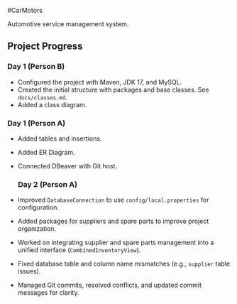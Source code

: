 #CarMotors

Automotive service management system.

## Project Progress

### Day 1 (Person B)
- Configured the project with Maven, JDK 17, and MySQL.
- Created the initial structure with packages and base classes. See `docs/classes.md`.
- Added a class diagram.

### Day 1 (Person A)
- Added tables and insertions.
- Added ER Diagram.
- Connected DBeaver with Git host.

  ### Day 2 (Person A)
- Improved `DatabaseConnection` to use `config/local.properties` for configuration.
- Added packages for suppliers and spare parts to improve project organization.
- Worked on integrating supplier and spare parts management into a unified interface (`CombinedInventoryView`).
- Fixed database table and column name mismatches (e.g., `supplier` table issues).
- Managed Git commits, resolved conflicts, and updated commit messages for clarity.

